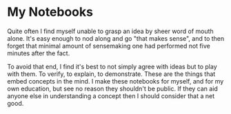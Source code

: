 # My Notebooks

Quite often I find myself unable to grasp an idea by sheer word of mouth alone. It's easy enough to nod along and go "that makes sense", and to then forget that minimal amount of sensemaking one had performed not five minutes after the fact.

To avoid that end, I find it's best to not simply agree with ideas but to play with them. To verify, to explain, to demonstrate. These are the things that embed concepts in the mind. I make these notebooks for myself, and for my own education, but see no reason they shouldn't be public. If they can aid anyone else in understanding a concept then I should consider that a net good.
